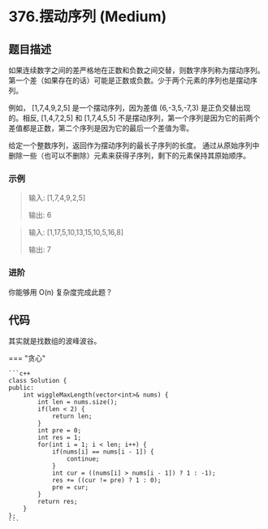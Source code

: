 # 376.摆动序列 (Medium)

## 题目描述

如果连续数字之间的差严格地在正数和负数之间交替，则数字序列称为摆动序列。第一个差（如果存在的话）可能是正数或负数。少于两个元素的序列也是摆动序列。

例如， [1,7,4,9,2,5] 是一个摆动序列，因为差值 (6,-3,5,-7,3) 是正负交替出现的。相反, [1,4,7,2,5] 和 [1,7,4,5,5] 不是摆动序列，第一个序列是因为它的前两个差值都是正数，第二个序列是因为它的最后一个差值为零。

给定一个整数序列，返回作为摆动序列的最长子序列的长度。 通过从原始序列中删除一些（也可以不删除）元素来获得子序列，剩下的元素保持其原始顺序。

### 示例

> 输入: [1,7,4,9,2,5]
> 
> 输出: 6 

> 输入: [1,17,5,10,13,15,10,5,16,8]
> 
> 输出: 7

### 进阶

你能够用 O(n) 复杂度完成此题？

## 代码

其实就是找数组的波峰波谷。

=== "贪心"

    ```c++
    class Solution {
    public:
        int wiggleMaxLength(vector<int>& nums) {
            int len = nums.size();
            if(len < 2) {
                return len;
            }
            int pre = 0;
            int res = 1;
            for(int i = 1; i < len; i++) {
                if(nums[i] == nums[i - 1]) {
                    continue;
                }
                int cur = ((nums[i] > nums[i - 1]) ? 1 : -1);
                res += ((cur != pre) ? 1 : 0);
                pre = cur;
            }
            return res;
        }
    };
    ```